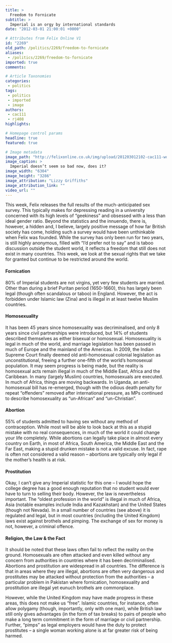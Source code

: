 ```yaml
---
title: >
  Freedom to Fornicate
subtitle: >
  Imperial is an orgy by international standards
date: "2012-03-01 21:00:01 +0000"

# Attributes from Felix Online V1
id: "2269"
old_path: /politics/2269/freedom-to-fornicate
aliases:
 - /politics/2269/freedom-to-fornicate
imported: true
comments:

# Article Taxonomies
categories:
 - politics
tags:
 - politics
 - imported
 - image
authors:
 - cac111
 - rj408
highlights:

# Homepage control params
headline: true
featured: true

# Image metadata
image_path: "http://felixonline.co.uk/img/upload/201203012102-cac111-world-map-page-001.jpg"
image_caption: >
  Imperial doesn’t seem so bad now, does it?
image_width: "6304"
image_height: "3286"
image_attribution: "Lizzy Griffiths"
image_attribution_link: ""
video_url: ""
---
```


This week, Felix releases the full results of the much-anticipated sex survey. This typically makes for depressing reading in a university concerned with its high levels of “geekiness” and obsessed with a less than ideal gender ratio. Beyond the statistics and the innuendo, there is, however, a hidden and, I believe, largely positive message of how far British society has come, holding such a survey would have been unthinkable when Felix was founded. While the survey has only been run for two years, is still highly anonymous, filled with “I’d prefer not to say” and is taboo discussion outside the student world, it reflects a freedom that still does not exist in many countries. This week, we look at the sexual rights that we take for granted but continue to be restricted around the world.

####  Fornication

80% of Imperial students are not virgins, yet very few students are married. Other than during a brief Puritan period (1650-1660), this has largely been legal (though often scandalous or taboo) in England. However, the act is forbidden under Islamic law (Zina) and is illegal in at least twelve Muslim countries.

####  Homosexuality

It has been 45 years since homosexuality was decriminalised, and only 8 years since civil partnerships were introduced, but 14% of students described themselves as either bisexual or homosexual. Homosexuality is legal in much of the world, and marriage legislation has been passed in much of Europe and the mainland of the Americas. In 2009, the Indian Supreme Court finally deemed old anti-homosexual colonial legislation as unconstitutional, freeing a further one-fifth of the world’s homosexual population. It may seem progress is being made, but the reality is homosexual acts remain illegal in much of the Middle East, Africa and the Caribbean. In many (largely Muslim) countries, homosexuals are executed. In much of Africa, things are moving backwards. In Uganda, an anti-homosexual bill has re-emerged, though with the odious death penalty for repeat “offenders” removed after international pressure, as MPs continued to describe homosexuality as “un-African” and “un-Christian”.

####  Abortion

55% of students admitted to having sex without any method of contraception. While most will be able to look back at this as a stupid mistake with no real consequences, in much of the world it could change your life completely. While abortions can legally take place in almost every country on Earth, in most of Africa, South America, the Middle East and the Far East, making a stupid drunken mistake is not a valid excuse. In fact, rape is often not considered a valid reason – abortions are typically only legal if the mother’s health is at risk.

####  Prostitution

Okay, I can’t give any Imperial statistic for this one – I would hope the college degree has a good enough reputation that no student would ever have to turn to selling their body. However, the law is nevertheless important. The “oldest profession in the world” is illegal in much of Africa, Asia (notable examples include India and Kazakhstan) and the United States (though not Nevada). In a small number of countries (see above) it is regulated and legal, but in most countries (including the United Kingdom) laws exist against brothels and pimping. The exchange of sex for money is not, however, a criminal offence.

####  Religion, the Law & the Fact

It should be noted that these laws often fail to reflect the reality on the ground. Homosexuals are often attacked and even killed without any concern from authorities in countries where it has been decriminalised. Abortions and prostitution are widespread in all countries. The difference is that in areas where they are illegal, abortions are often very dangerous and prostitutes may be attacked without protection from the authorities – a particular problem in Pakistan where fornication, homosexuality and prostitution are illegal yet eunuch brothels are commonplace.

However, while the United Kingdom may have made progress in these areas, this does not make us “free”. Islamic countries, for instance, often allow polygamy (though, importantly, only with one man), while British law still only gives advantages (in the form of tax breaks) to pairs of people who make a long term commitment in the form of marriage or civil partnership. Further, “pimps” as legal employers would have the duty to protect prostitutes – a single woman working alone is at far greater risk of being harmed.
